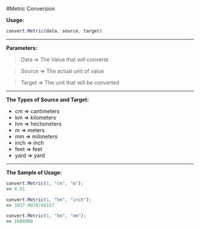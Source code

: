 #Metric Conversion

**Usage:**
```javascript
convert.Metric(data, source, target)
```
----------



**Parameters:**
> Data => The Value that will converte

> Source => The actual unit of value

> Target => The unit that will be converted


----------



**The Types of Source and Target:**

 - cm => cantimeters
 - km => kilometers
 - hm => hectometers
 - m => meters
 - mm => milimeters
 - inch => inch
 - feet  => feet
 - yard => yard
  
----------


**The Sample of Usage:**

```javascript
convert.Metric(1, "cm", "m");
=> 0.01

convert.Metric(1, "hm", "inch");
=> 3937.0078740157

convert.Metric(1, "km", "mm");
=> 1000000
```


